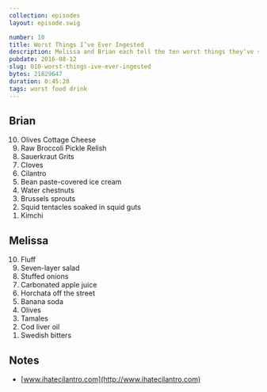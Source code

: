 ```yaml
---
collection: episodes
layout: episode.swig

number: 10
title: Worst Things I’ve Ever Ingested
description: Melissa and Brian each tell the ten worst things they’ve swallowed. 
pubdate: 2016-08-12
slug: 010-worst-things-ive-ever-ingested
bytes: 21829647
duration: 0:45:28
tags: worst food drink
---
```


## Brian
<ol reversed>
<li><span class="strikethrough">Olives</span> Cottage Cheese
<li><span class="strikethrough">Raw Broccoli</span> Pickle Relish
<li><span class="strikethrough">Sauerkraut</span> Grits
<li>Cloves
<li>Cilantro
<li>Bean paste-covered ice cream
<li>Water chestnuts
<li>Brussels sprouts
<li>Squid tentacles soaked in squid guts
<li>Kimchi
</ol>

## Melissa
<ol reversed>
<li>Fluff
<li>Seven-layer salad
<li>Stuffed onions
<li>Carbonated apple juice
<li>Horchata off the street
<li>Banana soda
<li>Olives
<li>Tamales
<li>Cod liver oil
<li>Swedish bitters
</ol>


## Notes
- [www.ihatecilantro.com](http://www.ihatecilantro.com)